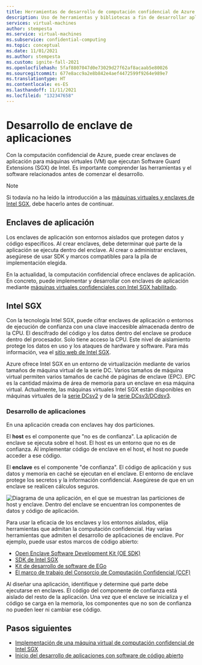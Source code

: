 ```yaml
---
title: Herramientas de desarrollo de computación confidencial de Azure
description: Uso de herramientas y bibliotecas a fin de desarrollar aplicaciones para computación confidencial en Intel SGX
services: virtual-machines
author: stempesta
ms.service: virtual-machines
ms.subservice: confidential-computing
ms.topic: conceptual
ms.date: 11/01/2021
ms.author: stempesta
ms.custom: ignite-fall-2021
ms.openlocfilehash: 5faf8807047d0e73029d27f62af8acaab5e80026
ms.sourcegitcommit: 677e8acc9a2e8b842e4aef4472599f9264e989e7
ms.translationtype: HT
ms.contentlocale: es-ES
ms.lasthandoff: 11/11/2021
ms.locfileid: "132347658"
---
```

# <a name="application-enclave-development"></a>Desarrollo de enclave de aplicaciones 

Con la computación confidencial de Azure, puede crear enclaves de aplicación para máquinas virtuales (VM) que ejecutan Software Guard Extensions (SGX) de Intel. Es importante comprender las herramientas y el software relacionados antes de comenzar el desarrollo.

> [!NOTE]
> Si todavía no ha leído la introducción a las [máquinas virtuales y enclaves de Intel SGX](confidential-computing-enclaves.md), debe hacerlo antes de continuar.

## <a name="application-enclaves"></a>Enclaves de aplicación

Los enclaves de aplicación son entornos aislados que protegen datos y código específicos. Al crear enclaves, debe determinar qué parte de la aplicación se ejecuta dentro del enclave. Al crear o administrar enclaves, asegúrese de usar SDK y marcos compatibles para la pila de implementación elegida. 

En la actualidad, la computación confidencial ofrece enclaves de aplicación. En concreto, puede implementar y desarrollar con enclaves de aplicación mediante [máquinas virtuales confidenciales con Intel SGX habilitado](virtual-machine-solutions-sgx.md). 

## <a name="intel-sgx"></a>Intel SGX

Con la tecnología Intel SGX, puede cifrar enclaves de aplicación o entornos de ejecución de confianza con una clave inaccesible almacenada dentro de la CPU. El descifrado del código y los datos dentro del enclave se produce dentro del procesador. Solo tiene acceso la CPU. Este nivel de aislamiento protege los datos en uso y los ataques de hardware y software. Para más información, vea el [sitio web de Intel SGX](https://www.intel.com/content/www/us/en/architecture-and-technology/software-guard-extensions.html). 

Azure ofrece Intel SGX en un entorno de virtualización mediante de varios tamaños de máquina virtual de la serie DC. Varios tamaños de máquina virtual permiten varios tamaños de caché de páginas de enclave (EPC). EPC es la cantidad máxima de área de memoria para un enclave en esa máquina virtual. Actualmente, las máquinas virtuales Intel SGX están disponibles en máquinas virtuales de la [serie DCsv2](../virtual-machines/dcv2-series.md) y de la [serie DCsv3/DCdsv3](../virtual-machines/dcv3-series.md).


### <a name="developing-applications"></a>Desarrollo de aplicaciones

En una aplicación creada con enclaves hay dos particiones. 

El **host** es el componente que "no es de confianza". La aplicación de enclave se ejecuta sobre el host. El host es un entorno que no es de confianza. Al implementar código de enclave en el host, el host no puede acceder a ese código.

El **enclave** es el componente "de confianza". El código de aplicación y sus datos y memoria en caché se ejecutan en el enclave. El entorno de enclave protege los secretos y la información confidencial. Asegúrese de que en un enclave se realicen cálculos seguros.

![Diagrama de una aplicación, en el que se muestran las particiones de host y enclave. Dentro del enclave se encuentran los componentes de datos y código de aplicación.](media/application-development/oe-sdk.png)

Para usar la eficacia de los enclaves y los entornos aislados, elija herramientas que admitan la computación confidencial. Hay varias herramientas que admiten el desarrollo de aplicaciones de enclave. Por ejemplo, puede usar estos marcos de código abierto: 

- [Open Enclave Software Development Kit (OE SDK)](enclave-development-oss.md#oe-sdk)
- [SDK de Intel SGX](enclave-development-oss.md#intel-sdk)
- [Kit de desarrollo de software de EGo](enclave-development-oss.md#ego)
- [El marco de trabajo del Consorcio de Computación Confidencial (CCF)](enclave-development-oss.md#ccf)

Al diseñar una aplicación, identifique y determine qué parte debe ejecutarse en enclaves. El código del componente de confianza está aislado del resto de la aplicación. Una vez que el enclave se inicializa y el código se carga en la memoria, los componentes que no son de confianza no pueden leer ni cambiar ese código.

## <a name="next-steps"></a>Pasos siguientes 

- [Implementación de una máquina virtual de computación confidencial de Intel SGX](quick-create-portal.md)
- [Inicio del desarrollo de aplicaciones con software de código abierto](enclave-development-oss.md)

